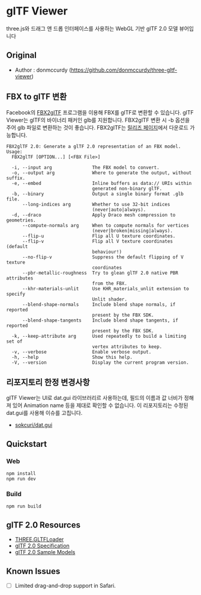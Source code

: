 # glTF Viewer

three.js와 드래그 앤 드롭 인터페이스를 사용하는 WebGL 기반 glTF 2.0 모델 뷰어입니다

## Original
* Author : donmccurdy (https://github.com/donmccurdy/three-gltf-viewer)

## FBX to glTF 변환
Facebook의 [FBX2glTF](https://github.com/facebookincubator/FBX2glTF) 프로그램을 이용해 FBX를 glTF로 변환할 수 있습니다.
glTF Viewer는 glTF의 바이너리 패커인 glb를 지원합니다. FBX2glTF 변환 시 -b 옵션을 주어 glb 파일로 변환하는 것이 좋습니다.
FBX2glTF는 [릴리즈 페이지](https://github.com/facebookincubator/FBX2glTF/releases)에서 다운로드 가능합니다.

```
FBX2glTF 2.0: Generate a glTF 2.0 representation of an FBX model.
Usage:
  FBX2glTF [OPTION...] [<FBX File>]

  -i, --input arg               The FBX model to convert.
  -o, --output arg              Where to generate the output, without suffix.
  -e, --embed                   Inline buffers as data:// URIs within
                                generated non-binary glTF.
  -b, --binary                  Output a single binary format .glb file.
      --long-indices arg        Whether to use 32-bit indices
                                (never|auto|always).
  -d, --draco                   Apply Draco mesh compression to geometries.
      --compute-normals arg     When to compute normals for vertices
                                (never|broken|missing|always).
      --flip-u                  Flip all U texture coordinates.
      --flip-v                  Flip all V texture coordinates (default
                                behaviour!)
      --no-flip-v               Suppress the default flipping of V texture
                                coordinates
      --pbr-metallic-roughness  Try to glean glTF 2.0 native PBR attributes
                                from the FBX.
      --khr-materials-unlit     Use KHR_materials_unlit extension to specify
                                Unlit shader.
      --blend-shape-normals     Include blend shape normals, if reported
                                present by the FBX SDK.
      --blend-shape-tangents    Include blend shape tangents, if reported
                                present by the FBX SDK.
  -k, --keep-attribute arg      Used repeatedly to build a limiting set of
                                vertex attributes to keep.
  -v, --verbose                 Enable verbose output.
  -h, --help                    Show this help.
  -V, --version                 Display the current program version.
```

## 리포지토리 한정 변경사항
glTF Viewer는 UI로 dat.gui 라이브러리르 사용하는데, 필드의 이름과 값 너비가 정해져 있어 Animation name 등을 제대로 확인할 수 없습니다. 이 리포지토리는 수정된 dat.gui를 사용해 이슈를 고칩니다.
* [sokcuri/dat.gui](https://github.com/sokcuri/dat.gui)

## Quickstart

### Web

```
npm install
npm run dev
```

### Build
```
npm run build
```

## glTF 2.0 Resources

- [THREE.GLTFLoader](https://github.com/mrdoob/three.js/blob/dev/examples/js/loaders/GLTFLoader.js)
- [glTF 2.0 Specification](https://github.com/KhronosGroup/glTF/blob/master/specification/2.0/README.md)
- [glTF 2.0 Sample Models](https://github.com/KhronosGroup/glTF-Sample-Models/tree/master/2.0/)

## Known Issues

- [ ] Limited drag-and-drop support in Safari.
